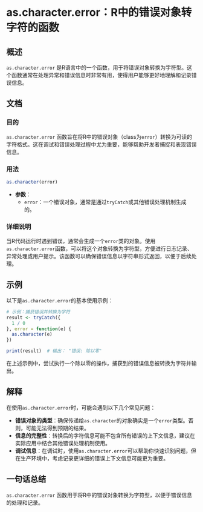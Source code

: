 <!--
Meta Description: # as.character.error：R中的错误对象转字符的函数 ## 概述 `as.character.error` 是R语言中的一个函数，用于将错误对象转换为字符型。这个函数通常在处理异常和错误信息时非常有用，使得用户能够更好地理解和记录错误信息。 ## 文档 ### 目的 `as.char...
Meta Keywords: error, character, trycatch, result, r中的错误对象转字符的函数
-->

# as.character.error：R中的错误对象转字符的函数

## 概述
`as.character.error` 是R语言中的一个函数，用于将错误对象转换为字符型。这个函数通常在处理异常和错误信息时非常有用，使得用户能够更好地理解和记录错误信息。

## 文档
### 目的
`as.character.error` 函数旨在将R中的错误对象（class为`error`）转换为可读的字符格式。这在调试和错误处理过程中尤为重要，能够帮助开发者捕捉和表现错误信息。

### 用法
```R
as.character(error)
```
- **参数**：
  - `error`：一个错误对象，通常是通过`tryCatch`或其他错误处理机制生成的。

### 详细说明
当R代码运行时遇到错误，通常会生成一个`error`类的对象。使用`as.character.error`函数，可以将这个对象转换为字符型，方便进行日志记录、异常处理或用户提示。该函数可以确保错误信息以字符串形式返回，以便于后续处理。

## 示例
以下是`as.character.error`的基本使用示例：

```R
# 示例：捕获错误并转换为字符
result <- tryCatch({
  1 / 0
}, error = function(e) {
  as.character(e)
})

print(result)  # 输出： "错误: 除以零"
```

在上述示例中，尝试执行一个除以零的操作，捕获到的错误信息被转换为字符并输出。

## 解释
在使用`as.character.error`时，可能会遇到以下几个常见问题：

- **错误对象的类型**：确保传递给`as.character`的对象确实是一个`error`类型。否则，可能无法得到预期的结果。
- **信息的完整性**：转换后的字符信息可能不包含所有错误的上下文信息，建议在实际应用中结合其他错误处理机制使用。
- **调试信息**：在调试时，使用`as.character.error`可以帮助你快速识别问题，但在生产环境中，考虑记录更详细的错误上下文信息可能更为重要。

## 一句话总结
`as.character.error` 函数用于将R中的错误对象转换为字符型，以便于错误信息的处理和记录。